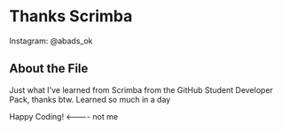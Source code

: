 # Thanks Scrimba

Instagram: @abads_ok

## About the File
Just what I've learned from Scrimba from the GitHub Student Developer Pack, thanks btw. 
Learned so much in a day

Happy Coding! <---- not me
